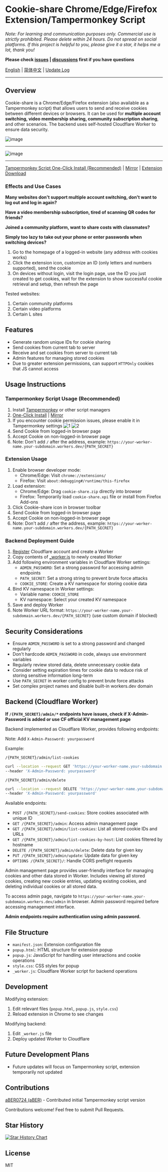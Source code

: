 # Cookie-share Chrome/Edge/Firefox Extension/Tampermonkey Script

*Note: For learning and communication purposes only. Commercial use is strictly prohibited. Please delete within 24 hours. Do not spread on social platforms. If this project is helpful to you, please give it a star, it helps me a lot, thank you!*

**Please check [issues](https://github.com/fangyuan99/cookie-share/issues) | [discussions](https://github.com/fangyuan99/cookie-share/discussions) first if you have questions**

[English](./README.md) | [简体中文](./README_CN.md) | [Update Log](./update.md)

---

## Overview

Cookie-share is a Chrome/Edge/Firefox extension (also available as a Tampermonkey script) that allows users to send and receive cookies between different devices or browsers. It can be used for **multiple account switching, video membership sharing, community subscription sharing**, and other scenarios. The backend uses self-hosted Cloudflare Worker to ensure data security.

![image](./images/cs1.png)

---

![image](./images/cs2.png)

---


[Tampermonkey Script One-Click Install (Recommended)](https://github.com/fangyuan99/cookie-share/raw/refs/heads/main/tampermonkey/cookie-share.user.js) | [Mirror](https://github.site/fangyuan99/cookie-share/raw/refs/heads/main/tampermonkey/cookie-share.user.js) | [Extension Download](https://github.com/fangyuan99/cookie-share/releases)

### Effects and Use Cases
**Many websites don't support multiple account switching, don't want to log out and log in again?**

**Have a video membership subscription, tired of scanning QR codes for friends?**

**Joined a community platform, want to share costs with classmates?**

**Simply too lazy to take out your phone or enter passwords when switching devices?**

1. Go to the homepage of a logged-in website (any address with cookies works)
2. Click the extension icon, customize an ID (only letters and numbers supported), send the cookie
3. On devices without login, visit the login page, use the ID you just created to get cookies, wait for the extension to show successful cookie retrieval and setup, then refresh the page

Tested websites:
1. Certain community platforms
2. Certain video platforms
3. Certain L sites

## Features

- Generate random unique IDs for cookie sharing
- Send cookies from current tab to server
- Receive and set cookies from server to current tab
- Admin features for managing stored cookies
- Due to greater extension permissions, can support `HTTPOnly` cookies that JS cannot access

## Usage Instructions

### Tampermonkey Script Usage (Recommended)

1. Install [Tampermonkey](https://www.crxsoso.com/webstore/detail/dhdgffkkebhmkfjojejmpbldmpobfkfo) or other script managers
2. [One-Click Install](https://github.com/fangyuan99/cookie-share/raw/refs/heads/main/tampermonkey/cookie-share.user.js) | [Mirror](https://github.site/fangyuan99/cookie-share/raw/refs/heads/main/tampermonkey/cookie-share.user.js)
3. If you encounter cookie permission issues, please enable it in Tampermonkey settings
![1](https://linux.do/uploads/default/optimized/4X/5/3/8/538542cf5469125cfb2f2c3a38f7a8aaba1bd586_2_963x750.png)
![2](https://linux.do/uploads/default/optimized/4X/5/3/8/538542cf5469125cfb2f2c3a38f7a8aaba1bd586_2_963x750.png)
4. Send Cookie from logged-in browser page
5. Accept Cookie on non-logged-in browser page
6. Note: Don't add `/` after the address, example: `https://your-worker-name.your-subdomain.workers.dev/{PATH_SECRET}`

### Extension Usage
1. Enable browser developer mode:
   - Chrome/Edge: Visit `chrome://extensions/`
   - Firefox: Visit `about:debugging#/runtime/this-firefox`
2. Load extension:
   - Chrome/Edge: Drag `cookie-share.zip` directly into browser
   - Firefox: Temporarily load `cookie-share.xpi` file or install from Firefox Add-ons
3. Click Cookie-share icon in browser toolbar
4. Send Cookie from logged-in browser page
5. Accept Cookie on non-logged-in browser page
6. Note: Don't add `/` after the address, example: `https://your-worker-name.your-subdomain.workers.dev/{PATH_SECRET}`

### Backend Deployment Guide

1. [Register](https://dash.cloudflare.com/sign-up) Cloudflare account and create a Worker
2. Copy contents of [_worker.js](./_worker.js) to newly created Worker
3. Add following environment variables in Cloudflare Worker settings:
   - `ADMIN_PASSWORD`: Set a strong password for accessing admin endpoints
   - `PATH_SECRET`: Set a strong string to prevent brute force attacks
   - `COOKIE_STORE`: Create a KV namespace for storing cookie data
4. Bind KV namespace in Worker settings:
   - Variable name: `COOKIE_STORE`
   - KV namespace: Select your created KV namespace
5. Save and deploy Worker
6. Note Worker URL format: `https://your-worker-name.your-subdomain.workers.dev/{PATH_SECRET}` (use custom domain if blocked)

## Security Considerations

- Ensure `ADMIN_PASSWORD` is set to a strong password and changed regularly
- Don't hardcode `ADMIN_PASSWORD` in code, always use environment variables
- Regularly review stored data, delete unnecessary cookie data
- Consider setting expiration times for cookie data to reduce risk of storing sensitive information long-term
- Use `PATH_SECRET` in worker config to prevent brute force attacks
- Set complex project names and disable built-in workers.dev domain

## Backend (Cloudflare Worker)

**If `/{PATH_SECRET}/admin/*` endpoints have issues, check if X-Admin-Password is added or use CF official KV management page**

Backend implemented as Cloudflare Worker, provides following endpoints:

Note: Add `X-Admin-Password: yourpassword`

Example:

`/{PATH_SECRET}/admin/list-cookies`

```sh
curl --location --request GET 'https://your-worker-name.your-subdomain.workers.dev/{PATH_SECRET}/admin/list-cookies' \
--header 'X-Admin-Password: yourpassword'
```

`/{PATH_SECRET}/admin/delete`

```sh
curl --location --request DELETE 'https://your-worker-name.your-subdomain.workers.dev/{PATH_SECRET}/admin/delete?key={yourid}' \
--header 'X-Admin-Password: yourpassword'
```

Available endpoints:
- `POST /{PATH_SECRET}/send-cookies`: Store cookies associated with unique ID
- `GET /{PATH_SECRET}/admin`: Access admin management page
- `GET /{PATH_SECRET}/admin/list-cookies`: List all stored cookie IDs and URLs
- `GET /{PATH_SECRET}/admin/list-cookies-by-host`: List cookies filtered by hostname
- `DELETE /{PATH_SECRET}/admin/delete`: Delete data for given key
- `PUT /{PATH_SECRET}/admin/update`: Update data for given key
- `OPTIONS /{PATH_SECRET}/`: Handle CORS preflight requests

Admin management page provides user-friendly interface for managing cookies and other data stored in Worker. Includes viewing all stored cookies, creating new cookie entries, updating existing cookies, and deleting individual cookies or all stored data.

To access admin page, navigate to `https://your-worker-name.your-subdomain.workers.dev/admin` in browser. Admin password required before accessing management interface.

**Admin endpoints require authentication using admin password.**

## File Structure

- `manifest.json`: Extension configuration file
- `popup.html`: HTML structure for extension popup
- `popup.js`: JavaScript for handling user interactions and cookie operations
- `style.css`: CSS styles for popup
- `_worker.js`: Cloudflare Worker script for backend operations

## Development

Modifying extension:

1. Edit relevant files (`popup.html`, `popup.js`, `style.css`)
2. Reload extension in Chrome to see changes

Modifying backend:

1. Edit `_worker.js` file
2. Deploy updated Worker to Cloudflare

## Future Development Plans

- Future updates will focus on Tampermonkey script, extension temporarily not updated

## Contributions

[aBER0724 (aBER)](https://github.com/aBER0724) - Contributed initial Tampermonkey script version

Contributions welcome! Feel free to submit Pull Requests.

## Star History

[![Star History Chart](https://api.star-history.com/svg?repos=fangyuan99/cookie-share&type=Date)](https://star-history.com/#fangyuan99/cookie-share&Date)

## License

MIT
